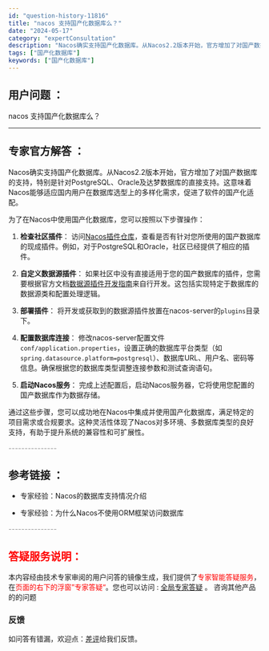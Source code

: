 ```yaml
---
id: "question-history-11816"
title: "nacos 支持国产化数据库么？"
date: "2024-05-17"
category: "expertConsultation"
description: "Nacos确实支持国产化数据库。从Nacos2.2版本开始，官方增加了对国产数据库的支持，特别是针对PostgreSQL、Oracle及达梦数据库的直接支持。这意味着Nacos能够适应国内用户在数据库选型上的多样化需求，促进了软件的国产化适配。为了在Nacos中使用国产化数据库，您可以按照以下步骤操"
tags: ["国产化数据库"]
keywords: ["国产化数据库"]
---
```


## 用户问题 ： 
 nacos 支持国产化数据库么？  

---------------
## 专家官方解答 ：

Nacos确实支持国产化数据库。从Nacos2.2版本开始，官方增加了对国产数据库的支持，特别是针对PostgreSQL、Oracle及达梦数据库的直接支持。这意味着Nacos能够适应国内用户在数据库选型上的多样化需求，促进了软件的国产化适配。

为了在Nacos中使用国产化数据库，您可以按照以下步骤操作：

1. **检查社区插件**：
   访问[Nacos插件仓库](https://github.com/nacos-group/nacos-plugin)，查看是否有针对您所使用的国产数据库的现成插件。例如，对于PostgreSQL和Oracle，社区已经提供了相应的插件。

2. **自定义数据源插件**：
   如果社区中没有直接适用于您的国产数据库的插件，您需要根据官方文档[数据源插件开发指南](https://nacos.io/docs/latest/plugin/datasource-plugin/)来自行开发。这包括实现特定于数据库的数据源类和配置处理逻辑。

3. **部署插件**：
   将开发或获取到的数据源插件放置在nacos-server的`plugins`目录下。

4. **配置数据库连接**：
   修改nacos-server配置文件`conf/application.properties`，设置正确的数据库平台类型（如`spring.datasource.platform=postgresql`）、数据库URL、用户名、密码等信息。确保根据您的数据库类型调整连接参数和测试查询语句。

5. **启动Nacos服务**：
   完成上述配置后，启动Nacos服务器，它将使用您配置的国产数据库作为数据存储。

通过这些步骤，您可以成功地在Nacos中集成并使用国产化数据库，满足特定的项目需求或合规要求。这种灵活性体现了Nacos对多环境、多数据库类型的良好支持，有助于提升系统的兼容性和可扩展性。


<font color="#949494">---------------</font> 


## 参考链接 ：

* 专家经验：Nacos的数据库支持情况介绍 
 
 * 专家经验：为什么Nacos不使用ORM框架访问数据库 


 <font color="#949494">---------------</font> 
 


## <font color="#FF0000">答疑服务说明：</font> 

本内容经由技术专家审阅的用户问答的镜像生成，我们提供了<font color="#FF0000">专家智能答疑服务</font>，在<font color="#FF0000">页面的右下的浮窗”专家答疑“</font>。您也可以访问 : [全局专家答疑](https://answer.opensource.alibaba.com/docs/intro) 。 咨询其他产品的的问题

### 反馈
如问答有错漏，欢迎点：[差评](https://ai.nacos.io/user/feedbackByEnhancerGradePOJOID?enhancerGradePOJOId=13806)给我们反馈。
